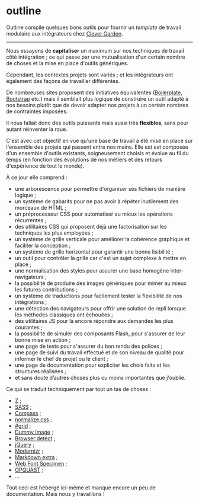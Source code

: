 # outline

Outline compile quelques bons outils pour fournir un _template_ de travail modulaire aux intégrateurs chez [Clever Garden](http://www.clever-age.com/societe/nos-entites/clever-garden.html).

 * * *

Nous essayons de **capitaliser** un maximum sur nos techniques de travail côté intégration ;
ce qui passe par une mutualisation d'un certain nombre de choses et la mise en place d'outils génériques.

Cependant, les contextes projets sont variés ; et les intégrateurs ont également des façons de travailler différentes.

De nombreuses sites proposent des initiatives équivalentes ([Boilerplate](http://html5boilerplate.com/), [Bootstrap](http://twitter.github.com/bootstrap/) etc.)
mais il semblait plus logique de construire un outil adapté à nos besoins plutôt que de devoir adapter nos projets à un certain nombres de contraintes imposées.

Il nous fallait donc des outils puissants mais aussi très **flexibles**, sans pour autant réinventer la roue.

C'est avec cet objectif en vue qu'une base de travail à été mise en place sur l'ensemble des projets qui passent entre nos mains.
Elle est est composée d'un ensemble d'outils existants, soigneusement choisis et évolue au fil du temps
(en fonction des évolutions de nos métiers et des retours d'expérience de tout le monde).

À ce jour elle comprend :

 - une arborescence pour permettre d'organiser ses fichiers de manière logique ;
 - un système de gabarits pour ne pas avoir à répéter inutilement des morceaux de HTML ;
 - un préprocesseur CSS pour automatiser au mieux les opérations récurrentes ;
 - des utilitaires CSS qui proposent déjà une factorisation sur les techniques les plus employées ;
 - un système de grille verticale pour améliorer la cohérence graphique et faciliter la conception ;
 - un système de grille horizontal pour garantir une bonne lisibilité ;
 - un outil pour contrôler la grille car c'est un sujet complexe à mettre en place ;
 - une normalisation des styles pour assurer une base homogène inter-navigateurs ;
 - la possibilité de produire des images génériques pour mimer au mieux les futures contributions ;
 - un système de traductions pour facilement tester la flexibilité de nos intégrations ;
 - une détection des navigateurs pour offrir une solution de repli lorsque les méthodes classiques ont échouées ;
 - des utilitaires JS pour là encore répondre aux demandes les plus courantes ;
 - la possibilité de simuler des composants Flash, pour s'assurer de leur bonne mise en action ;
 - une page de tests pour s'assurer du bon rendu des polices ;
 - une page de suivi du travail effectué et de son niveau de qualité pour informer le chef de projet ou le client ;
 - une page de documentation pour expliciter les choix faits et les structures réalisées ;
 - et sans doute d’autres choses plus ou moins importantes que j'oublie.

Ce qui se traduit techniquement par tout un tas de choses :

 - [Z](https://github.com/Cerdic/Z) ;
 - [SASS](http://sass-lang.com/) ;
 - [Compass](http://compass-style.org/) ;
 - [normalize.css](http://necolas.github.com/normalize.css/) ;
 - [#grid](http://hashgrid.com/) ;
 - [Dummy Image](http://dummyimage.com/) ;
 - [Browser detect](http://www.quirksmode.org/js/detect.html) ;
 - [jQuery](http://jquery.com/) ;
 - [Modernizr](http://modernizr.com/) ;
 - [Markdown extra](http://michelf.ca/projets/php-markdown/extra/) ;
 - [Web Font Specimen](http://wfs.typographisme.net/) ;
 - [OPQUAST](https://checklists.opquast.com/fr/opquastv2?q=int%C3%A9gration+xhtml/css) ;
 - ...

Tout ceci est hébergé ici-même et manque encore un peu de documentation. Mais nous y travaillons !